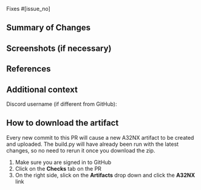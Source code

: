 <!-- ⚠⚠ Do not delete this pull request template! ⚠⚠ -->
<!-- Pull requests that do not follow this template are likely to be ignored. -->

<!-- Add the issues this PR fixes here. If no issues are related to this PR, then this line can be removed. -->
Fixes #[issue_no]

## Summary of Changes
<!-- Please provide a summary of changes for this pull request, ensuring all changes are explained. -->

## Screenshots (if necessary)
<!-- If your PR includes visual changes, screenshots from before and after your change should always be included. -->
<!-- Please make best efforts to provide useful before and after screenshots. They should match camera angle, zoom, size, time of day, etc. -->

## References
<!-- You should be making changes based on some kind reference (manuals, videos, IRL photos). P3D/xplane/fsx references will only be accepted if we believe that one cannot reasonably obtain a better source. Please post screenshots of the references you used. Ask around in the discord for how to find references for what you are working on. Exceptions will probably be made for IRL A320 pilots and engineers. -->

<!-- If you are making a pull request related to the MCDU, please make sure you are ONLY referencing the Honeywell Pegasus Step 1A (Rev 0), 2009 edition manual. -->
<!-- If you do not have this manual, please ask on our discord for assistance -->

## Additional context
<!-- Add any other context about the pull request here. -->

<!-- You may optionally provide your discord username, so that we may contact you directly about the issue. -->
Discord username (if different from GitHub):

<!-- DO NOT DELETE THIS -->
## How to download the artifact

Every new commit to this PR will cause a new A32NX artifact to be created and uploaded.
The build.py will have already been run with the latest changes, so no need to rerun it once you download the zip.

1. Make sure you are signed in to GitHub
1. Click on the **Checks** tab on the PR
1. On the right side, slick on the **Artifacts** drop down and click the **A32NX** link
